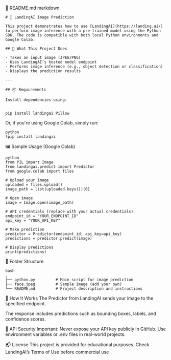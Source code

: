 📁 README.md
markdown
```
# 🧠 LandingAI Image Prediction

This project demonstrates how to use [LandingAI](https://landing.ai/) to perform image inference with a pre-trained model using the Python SDK. The code is compatible with both local Python environments and Google Colab.

## 🚀 What This Project Does

- Takes an input image (JPEG/PNG)
- Uses LandingAI’s hosted model endpoint
- Performs image inference (e.g., object detection or classification)
- Displays the prediction results

---

## 📦 Requirements

Install dependencies using:


pip install landingai Pillow
```
Or, if you're using Google Colab, simply run:
```
python
!pip install landingai
```
🖼️ Sample Usage (Google Colab)
```
python
from PIL import Image
from landingai.predict import Predictor
from google.colab import files

# Upload your image
uploaded = files.upload()
image_path = list(uploaded.keys())[0]

# Open image
image = Image.open(image_path)

# API credentials (replace with your actual credentials)
endpoint_id = "YOUR_ENDPOINT_ID"
api_key = "YOUR_API_KEY"

# Make prediction
predictor = Predictor(endpoint_id, api_key=api_key)
predictions = predictor.predict(image)

# Display predictions
print(predictions)
```
📁 Folder Structure
```
bash
.
├── python.py         # Main script for image prediction
├── face.jpeg         # Sample image (add your own)
└── README.md         # Project description and instructions
```
🧠 How It Works
The Predictor from LandingAI sends your image to the specified endpoint.

The response includes predictions such as bounding boxes, labels, and confidence scores.

🔐 API Security
Important: Never expose your API key publicly in GitHub. Use environment variables or .env files in real-world projects.

📬 License
This project is provided for educational purposes. Check LandingAI’s Terms of Use before commercial use

